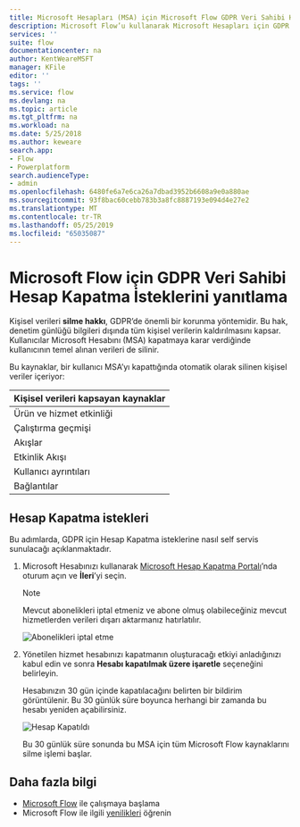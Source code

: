 ```yaml
---
title: Microsoft Hesapları (MSA) için Microsoft Flow GDPR Veri Sahibi Hesap Kapatma İstekleri | Microsoft Docs
description: Microsoft Flow’u kullanarak Microsoft Hesapları için GDPR Veri Sahibi Hesap Kapatma İsteklerini yanıtlamayı öğrenin.
services: ''
suite: flow
documentationcenter: na
author: KentWeareMSFT
manager: KFile
editor: ''
tags: ''
ms.service: flow
ms.devlang: na
ms.topic: article
ms.tgt_pltfrm: na
ms.workload: na
ms.date: 5/25/2018
ms.author: keweare
search.app:
- Flow
- Powerplatform
search.audienceType:
- admin
ms.openlocfilehash: 6480fe6a7e6ca26a7dbad3952b6608a9e0a880ae
ms.sourcegitcommit: 93f8bac60cebb783b3a8fc8887193e094d4e27e2
ms.translationtype: MT
ms.contentlocale: tr-TR
ms.lasthandoff: 05/25/2019
ms.locfileid: "65035087"
---
```

# <a name="responding-to-gdpr-data-subject-account-close-requests-for-microsoft-flow"></a>Microsoft Flow için GDPR Veri Sahibi Hesap Kapatma İsteklerini yanıtlama

Kişisel verileri **silme hakkı**, GDPR’de önemli bir korunma yöntemidir. Bu hak, denetim günlüğü bilgileri dışında tüm kişisel verilerin kaldırılmasını kapsar. Kullanıcılar Microsoft Hesabını (MSA) kapatmaya karar verdiğinde kullanıcının temel alınan verileri de silinir.

Bu kaynaklar, bir kullanıcı MSA’yı kapattığında otomatik olarak silinen kişisel veriler içeriyor:

|Kişisel verileri kapsayan kaynaklar|
|------|
|Ürün ve hizmet etkinliği|
|Çalıştırma geçmişi|
|Akışlar|
|Etkinlik Akışı|
|Kullanıcı ayrıntıları|
|Bağlantılar|

## <a name="account-close-requests"></a>Hesap Kapatma istekleri

Bu adımlarda, GDPR için Hesap Kapatma isteklerine nasıl self servis sunulacağı açıklanmaktadır.

1. Microsoft Hesabınızı kullanarak [Microsoft Hesap Kapatma Portalı](http://go.microsoft.com/fwlink/?LinkId=523898)’nda oturum açın ve **İleri**’yi seçin.

    > [!NOTE]
    > Mevcut abonelikleri iptal etmeniz ve abone olmuş olabileceğiniz mevcut hizmetlerden verileri dışarı aktarmanız hatırlatılır.
    >
    >

    ![Abonelikleri iptal etme](./media/gdpr-dsr-delete-msa/accountclose.png)

1. Yönetilen hizmet hesabınızı kapatmanın oluşturacağı etkiyi anladığınızı kabul edin ve sonra **Hesabı kapatılmak üzere işaretle** seçeneğini belirleyin.

    Hesabınızın 30 gün içinde kapatılacağını belirten bir bildirim görüntülenir. Bu 30 günlük süre boyunca herhangi bir zamanda bu hesabı yeniden açabilirsiniz.

    ![Hesap Kapatıldı](./media/gdpr-dsr-delete-msa/accountclosed.png)

    Bu 30 günlük süre sonunda bu MSA için tüm Microsoft Flow kaynaklarını silme işlemi başlar.

## <a name="learn-more"></a>Daha fazla bilgi

* [Microsoft Flow](getting-started.md) ile çalışmaya başlama
* Microsoft Flow ile ilgili [yenilikleri](release-notes.md) öğrenin
